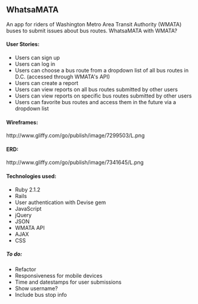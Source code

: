 <h2>WhatsaMATA</h2>

An app for riders of Washington Metro Area Transit Authority (WMATA) buses to submit issues about bus routes. WhatsaMATA with WMATA?

<h4>User Stories:</h4>
<ul>
<li>Users can sign up</li>
<li>Users can log in</li>
<li>Users can choose a bus route from a dropdown list of all bus routes in D.C. (accessed through WMATA's API)</li>
<li>Users can create a report</li>
<li>Users can view reports on all bus routes submitted by other users</li>
<li>Users can view reports on specific bus routes submitted by other users</li>
<li>Users can favorite bus routes and access them in the future via a dropdown list</li>
</ul>

<h4>Wireframes:</h4>
<p>http://www.gliffy.com/go/publish/image/7299503/L.png</p>

<h4>ERD:</h4>
<p>http://www.gliffy.com/go/publish/image/7341645/L.png</p>

<h4>Technologies used:</h4>
<ul>
<li>Ruby 2.1.2</li>
<li>Rails</li>
<li>User authentication with Devise gem</li>
<li>JavaScript</li>
<li>jQuery</li>
<li>JSON</li>
<li>WMATA API</li>
<li>AJAX</li>
<li>CSS</li>
</ul>

<h5>To do:</h5>
<ul>
<li>Refactor</li>
<li>Responsiveness for mobile devices</li>
<li>Time and datestamps for user submissions</li>
<li>Show username?</li>
<li>Include bus stop info</li>
</ul>
